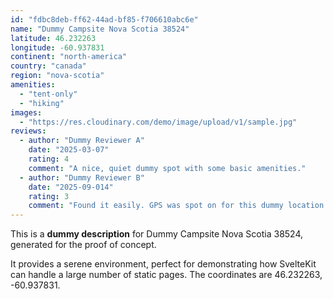 ```yaml
---
id: "fdbc8deb-ff62-44ad-bf85-f706610abc6e"
name: "Dummy Campsite Nova Scotia 38524"
latitude: 46.232263
longitude: -60.937831
continent: "north-america"
country: "canada"
region: "nova-scotia"
amenities:
  - "tent-only"
  - "hiking"
images:
  - "https://res.cloudinary.com/demo/image/upload/v1/sample.jpg"
reviews:
  - author: "Dummy Reviewer A"
    date: "2025-03-07"
    rating: 4
    comment: "A nice, quiet dummy spot with some basic amenities."
  - author: "Dummy Reviewer B"
    date: "2025-09-014"
    rating: 3
    comment: "Found it easily. GPS was spot on for this dummy location."
---
```


This is a **dummy description** for Dummy Campsite Nova Scotia 38524, generated for the proof of concept.

It provides a serene environment, perfect for demonstrating how SvelteKit can handle a large number of static pages. The coordinates are 46.232263, -60.937831.
